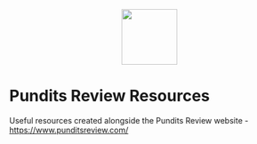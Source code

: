 <div style="display:flex; width: 100%; justify-content:center;"><img src="https://i.ibb.co/3fm0WwH/og-image.png" style="width:100px"/></div>

# Pundits Review Resources
Useful resources created alongside the Pundits Review website - https://www.punditsreview.com/
